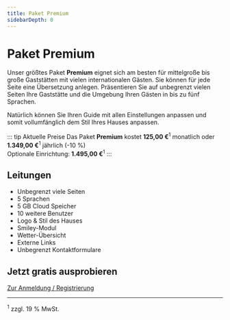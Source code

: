 ```yaml
---
title: Paket Premium
sidebarDepth: 0
---
```

# Paket Premium

Unser größtes Paket **Premium** eignet sich am besten für mittelgroße bis große Gaststätten mit vielen internationalen Gästen. Sie können für jede Seite eine Übersetzung anlegen. Präsentieren Sie auf unbegrenzt vielen Seiten Ihre Gaststätte und die Umgebung Ihren Gästen in bis zu fünf Sprachen.

Natürlich können Sie Ihren Guide mit allen Einstellungen anpassen und somit vollumfänglich dem Stil Ihres Hauses anpassen.

::: tip Aktuelle Preise
Das Paket **Premium** kostet **125,00 €**<sup>1</sup> monatlich oder **1.349,00 €**<sup>1</sup> jährlich (-10 %)  
Optionale Einrichtung: **1.495,00 €**<sup>1</sup>
:::

## Leitungen

- Unbegrenzt viele Seiten
- 5 Sprachen
- 5 GB Cloud Speicher
- 10 weitere Benutzer
- Logo & Stil des Hauses
- Smiley-Modul
- Wetter-Übersicht
- Externe Links
- Unbegrenzt Kontaktformulare

## Jetzt gratis ausprobieren

[Zur Anmeldung / Registrierung](https://guestsguide.com/cms)

---

<sup>1</sup> zzgl. 19 % MwSt.
